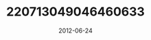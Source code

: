 ---
title: "220713049046460633"
image: "2012-06-24 19.44.27 220713049046460633_46248401"
date: "2012-06-24"
type: "photo"
---